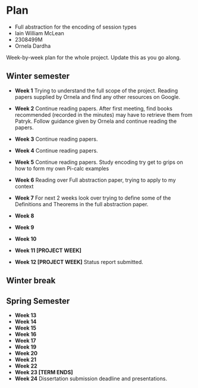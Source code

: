 # Plan

* Full abstraction for the encoding of session types
* Iain William McLean
* 2308499M
* Ornela Dardha

Week-by-week plan for the whole project. Update this as you go along.

## Winter semester

* **Week 1**
Trying to understand the full scope of the project. Reading papers supplied by Ornela and find any other resources on Google.

* **Week 2**
Continue reading papers. After first meeting, find books recommended (recorded in the minutes) may have to retrieve them from Patryk. Follow guidance given by Ornela and continue reading the papers. 

* **Week 3**
Continue reading papers. 

* **Week 4**
Continue reading papers. 

* **Week 5**
Continue reading papers. Study encoding try get to grips on how to form my own Pi-calc examples

* **Week 6**
Reading over Full abstraction paper, trying to apply to my context

* **Week 7**
For next 2 weeks look over trying to define some of the Definitions and Theorems in the full abstraction paper.

* **Week 8**
* **Week 9**
* **Week 10**
* **Week 11 [PROJECT WEEK]**
* **Week 12 [PROJECT WEEK]** Status report submitted.

## Winter break

## Spring Semester

* **Week 13**
* **Week 14**
* **Week 15**
* **Week 16**
* **Week 17**
* **Week 19**
* **Week 20**
* **Week 21**
* **Week 22**
* **Week 23 [TERM ENDS]**
* **Week 24** Dissertation submission deadline and presentations.

